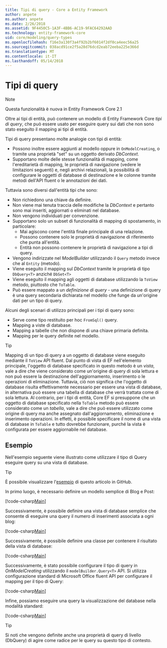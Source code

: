 ```yaml
---
title: Tipi di query - Core a Entity Framework
author: anpete
ms.author: anpete
ms.date: 2/26/2018
ms.assetid: 9F4450C5-1A3F-4BB6-AC19-9FAC64292AAD
ms.technology: entity-framework-core
uid: core/modeling/query-types
ms.openlocfilehash: f16e3a130f3a4f92b2bf6014f2df0ca4eec56a25
ms.sourcegitcommit: 038acd91ce2f5a28d76dcd2eab72eeba225e366d
ms.translationtype: MT
ms.contentlocale: it-IT
ms.lasthandoff: 05/14/2018
---
```

# <a name="query-types"></a>Tipi di query
> [!NOTE]
> Questa funzionalità è nuova in Entity Framework Core 2.1

Oltre ai tipi di entità, può contenere un modello di Entity Framework Core _tipi di query_, che può essere usato per eseguire query sui dati che non sono stato eseguito il mapping ai tipi di entità.

Tipi di query presentano molte analogie con tipi di entità:

- Possono inoltre essere aggiunti al modello oppure in `OnModelCreating`, o tramite una proprietà "set" su un oggetto derivato _DbContext_.
- Supportano molte delle stesse funzionalità di mapping, come l'ereditarietà di mapping, le proprietà di navigazione (vedere le limitazioni seguenti) e, negli archivi relazionali, la possibilità di configurare le oggetti di database di destinazione e le colonne tramite metodi dell'API fluent o le annotazioni dei dati.

Tuttavia sono diversi dall'entità tipi che sono:

- Non richiedono una chiave da definire.
- Non viene mai tenuta traccia delle modifiche la _DbContext_ e pertanto sono mai inseriti, aggiornati o eliminati nel database.
- Non vengono individuati per convenzione.
- Supportano solo un subset di funzionalità di mapping di spostamento, in particolare:
  - Mai agiscono come l'entità finale principale di una relazione.
  - Possono contenere solo le proprietà di navigazione di riferimento che punta all'entità.
  - Entità non possono contenere le proprietà di navigazione a tipi di query.
- Vengono indirizzate nel _ModelBuilder_ utilizzando il `Query` metodo invece che al `Entity` (metodo).
- Viene eseguito il mapping sul _DbContext_ tramite le proprietà di tipo `DbQuery<T>` anziché `DbSet<T>`
- Viene eseguito il mapping agli oggetti di database utilizzando la `ToView` metodo, piuttosto che `ToTable`.
- Può essere mappato a un _definizione di query_ - una definizione di query è una query secondaria dichiarata nel modello che funge da un'origine dati per un tipo di query.

Alcuni degli scenari di utilizzo principali per i tipi di query sono:

- Serve come tipo restituito per hoc `FromSql()` query.
- Mapping a viste di database.
- Mapping a tabelle che non dispone di una chiave primaria definita.
- Mapping per le query definite nel modello.

> [!TIP]
> Mapping di un tipo di query a un oggetto di database viene eseguito mediante il `ToView` API fluent. Dal punto di vista di EF nell'elemento principale, l'oggetto di database specificato in questo metodo è un _vista_, vale a dire che viene considerato come un'origine di query di sola lettura e non può essere la destinazione dell'aggiornamento, inserimento o le operazioni di eliminazione. Tuttavia, ciò non significa che l'oggetto di database risulta effettivamente necessario per essere una vista di database, in alternativa può essere una tabella di database che verrà trattata come di sola lettura. Al contrario, per i tipi di entità, Core EF si presuppone che un oggetto di database specificato nella `ToTable` metodo può essere considerato come un _tabella_, vale a dire che può essere utilizzato come origine di query ma anche assegnato dall'aggiornamento, eliminazione e inserimento operazioni. In effetti, è possibile specificare il nome di una vista di database in `ToTable` e tutto dovrebbe funzionare, purché la vista è configurata per essere aggiornabile nel database.

## <a name="example"></a>Esempio

Nell'esempio seguente viene illustrato come utilizzare il tipo di Query eseguire query su una vista di database.

> [!TIP]
> È possibile visualizzare l'[esempio](https://github.com/aspnet/EntityFrameworkCore/tree/dev/samples/QueryTypes) di questo articolo in GitHub.

In primo luogo, è necessario definire un modello semplice di Blog e Post:

[!code-csharp[Main](../../../efcore-dev/samples/QueryTypes/Program.cs#Entities)]

Successivamente, è possibile definire una vista di database semplice che consente di eseguire una query il numero di inserimenti associata a ogni blog:

[!code-csharp[Main](../../../efcore-dev/samples/QueryTypes/Program.cs#View)]

Successivamente, è possibile definire una classe per contenere il risultato della vista di database:

[!code-csharp[Main](../../../efcore-dev/samples/QueryTypes/Program.cs#QueryType)]

Successivamente, è stato possibile configurare il tipo di query in _OnModelCreating_ utilizzando il `modelBuilder.Query<T>` API.
Si utilizza configurazione standard di Microsoft Office fluent API per configurare il mapping per il tipo di Query:

[!code-csharp[Main](../../../efcore-dev/samples/QueryTypes/Program.cs#Configuration)]

Infine, possiamo eseguire una query la visualizzazione del database nella modalità standard:

[!code-csharp[Main](../../../efcore-dev/samples/QueryTypes/Program.cs#Query)]

> [!TIP]
> Si noti che vengono definite anche una proprietà di query di livello (DbQuery) di agire come radice per le query su questo tipo di contesto.
